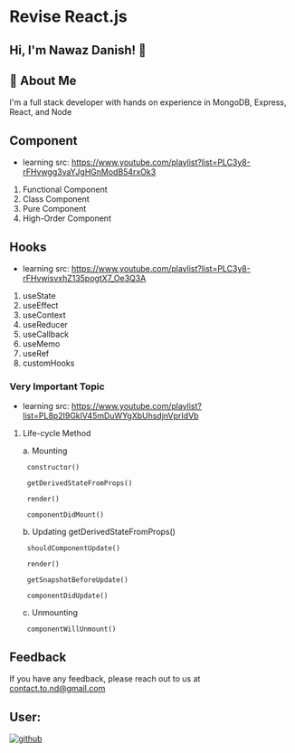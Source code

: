 # Revise React.js

## Hi, I'm Nawaz Danish! 👋


## 🚀 About Me
I'm a full stack developer with hands on experience in MongoDB, Express, React, and Node

## Component
- learning src: https://www.youtube.com/playlist?list=PLC3y8-rFHvwgg3vaYJgHGnModB54rxOk3
1. Functional Component
2. Class Component
3. Pure Component
4. High-Order Component

## Hooks
- learning src: https://www.youtube.com/playlist?list=PLC3y8-rFHvwisvxhZ135pogtX7_Oe3Q3A
1. useState
2. useEffect
3. useContext
4. useReducer
5. useCallback
6. useMemo
7. useRef
8. customHooks

### Very Important Topic
- learning src: https://www.youtube.com/playlist?list=PL8p2I9GklV45mDuWYgXbUhsdjnVprIdVb
1. Life-cycle Method

    a. Mounting

        constructor()

        getDerivedStateFromProps()

        render()

        componentDidMount()

    b. Updating
        getDerivedStateFromProps()

        shouldComponentUpdate()

        render()

        getSnapshotBeforeUpdate()

        componentDidUpdate()

    c. Unmounting

        componentWillUnmount()


## Feedback

If you have any feedback, please reach out to us at contact.to.nd@gmail.com


##  User:

[![github](https://img.shields.io/badge/nawazdanish1996-000?style=for-the-badge&logo=github&logoColor=white)](https://github.com/nawazdanish1996)
